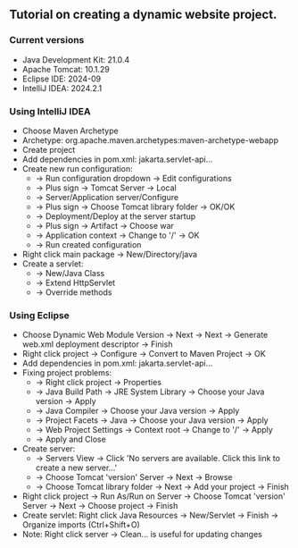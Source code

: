 <div>
    <div>
        <h2>Tutorial on creating a dynamic website project.</h2>
    </div>
    <div>
        <h3>Current versions</h3>
        <ul>
            <li>Java Development Kit: 21.0.4</li>
            <li>Apache Tomcat: 10.1.29</li>
            <li>Eclipse IDE: 2024-09</li>
            <li>IntelliJ IDEA: 2024.2.1</li>
        </ul>
    </div>
    <div>
        <h3>Using IntelliJ IDEA</h3>
        <ul>
            <li>Choose Maven Archetype</li>
            <li>Archetype: org.apache.maven.archetypes:maven-archetype-webapp</li>
            <li>Create project</li>
            <li>Add dependencies in pom.xml: jakarta.servlet-api...</li>
            <li>
                Create new run configuration:
                <ul>
                    <li>-> Run configuration dropdown -> Edit configurations</li>
                    <li>-> Plus sign -> Tomcat Server -> Local</li>
                    <li>-> Server/Application server/Configure</li>
                    <li>-> Plus sign -> Choose Tomcat library folder -> OK/OK</li>
                    <li>-> Deployment/Deploy at the server startup</li>
                    <li>-> Plus sign -> Artifact -> Choose war</li>
                    <li>-> Application context -> Change to '/' -> OK</li>
                    <li>-> Run created configuration</li>
                </ul>
            </li>
            <li>Right click main package -> New/Directory/java</li>
            <li>
                Create a servlet:
                <ul>
                    <li>-> New/Java Class</li>
                    <li>-> Extend HttpServlet</li>
                    <li>-> Override methods</li>
                </ul>
            </li>
        </ul>
    </div>
    <div>
        <h3>Using Eclipse</h3>
        <ul>
            <li>Choose Dynamic Web Module Version -> Next -> Next -> Generate web.xml deployment descriptor -> Finish</li>
            <li>Right click project -> Configure -> Convert to Maven Project -> OK</li>
            <li>Add dependencies in pom.xml: jakarta.servlet-api...</li>
            <li>
                Fixing project problems:
                <ul>
                    <li>-> Right click project -> Properties</li>
                    <li>-> Java Build Path -> JRE System Library -> Choose your Java version -> Apply</li>
                    <li>-> Java Compiler -> Choose your Java version -> Apply</li>
                    <li>-> Project Facets -> Java -> Choose your Java version -> Apply</li>
                    <li>-> Web Project Settings -> Context root -> Change to '/' -> Apply</li>
                    <li>-> Apply and Close</li>
                </ul>
            </li>
            <li>
                Create server:
                <ul>
                    <li>-> Servers View -> Click 'No servers are available. Click this link to create a new server...'</li>
                    <li>-> Choose Tomcat 'version' Server -> Next -> Browse</li>
                    <li>-> Choose Tomcat library folder -> Next -> Add your project -> Finish</li>
                </ul>
            </li>
            <li>Right click project -> Run As/Run on Server -> Choose Tomcat 'version' Server -> Next -> Choose project -> Finish</li>
            <li>Create servlet: Right click Java Resources -> New/Servlet -> Finish -> Organize imports (Ctrl+Shift+O)</li>
            <li>Note: Right click server -> Clean... is useful for updating changes</li>
        </ul>
    </div>
</div>
